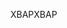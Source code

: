 <span data-ttu-id="e3caf-101">XBAP</span><span class="sxs-lookup"><span data-stu-id="e3caf-101">XBAP</span></span>